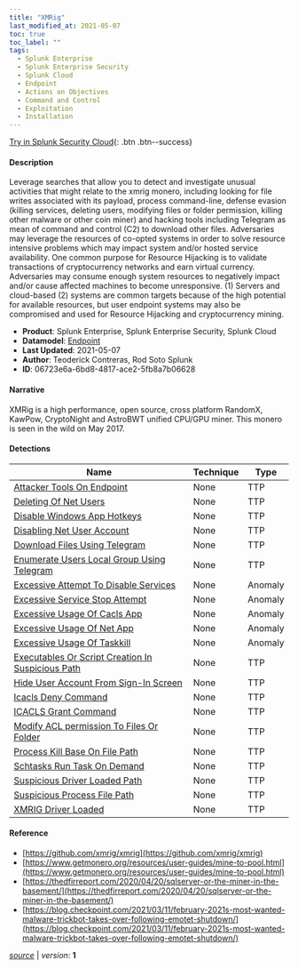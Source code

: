 ```yaml
---
title: "XMRig"
last_modified_at: 2021-05-07
toc: true
toc_label: ""
tags:
  - Splunk Enterprise
  - Splunk Enterprise Security
  - Splunk Cloud
  - Endpoint
  - Actions on Objectives
  - Command and Control
  - Exploitation
  - Installation
---
```


[Try in Splunk Security Cloud](https://www.splunk.com/en_us/cyber-security.html){: .btn .btn--success}

#### Description

Leverage searches that allow you to detect and investigate unusual activities that might relate to the xmrig monero, including looking for file writes associated with its payload, process command-line, defense evasion (killing services, deleting users, modifying files or folder permission, killing other malware or other coin miner) and hacking tools including Telegram as mean of command and control (C2) to download other files. Adversaries may leverage the resources of co-opted systems in order to solve resource intensive problems which may impact system and/or hosted service availability. One common purpose for Resource Hijacking is to validate transactions of cryptocurrency networks and earn virtual currency. Adversaries may consume enough system resources to negatively impact and/or cause affected machines to become unresponsive. (1) Servers and cloud-based (2) systems are common targets because of the high potential for available resources, but user endpoint systems may also be compromised and used for Resource Hijacking and cryptocurrency mining.

- **Product**: Splunk Enterprise, Splunk Enterprise Security, Splunk Cloud
- **Datamodel**: [Endpoint](https://docs.splunk.com/Documentation/CIM/latest/User/Endpoint)
- **Last Updated**: 2021-05-07
- **Author**: Teoderick Contreras, Rod Soto Splunk
- **ID**: 06723e6a-6bd8-4817-ace2-5fb8a7b06628

#### Narrative

XMRig is a high performance, open source, cross platform RandomX, KawPow, CryptoNight and AstroBWT unified CPU/GPU miner. This monero is seen in the wild on May 2017.

#### Detections

| Name        | Technique   | Type         |
| ----------- | ----------- |--------------|
| [Attacker Tools On Endpoint](/endpoint/attacker_tools_on_endpoint/) | None| TTP |
| [Deleting Of Net Users](/endpoint/deleting_of_net_users/) | None| TTP |
| [Disable Windows App Hotkeys](/endpoint/disable_windows_app_hotkeys/) | None| TTP |
| [Disabling Net User Account](/endpoint/disabling_net_user_account/) | None| TTP |
| [Download Files Using Telegram](/endpoint/download_files_using_telegram/) | None| TTP |
| [Enumerate Users Local Group Using Telegram](/endpoint/enumerate_users_local_group_using_telegram/) | None| TTP |
| [Excessive Attempt To Disable Services](/endpoint/excessive_attempt_to_disable_services/) | None| Anomaly |
| [Excessive Service Stop Attempt](/endpoint/excessive_service_stop_attempt/) | None| Anomaly |
| [Excessive Usage Of Cacls App](/endpoint/excessive_usage_of_cacls_app/) | None| Anomaly |
| [Excessive Usage Of Net App](/endpoint/excessive_usage_of_net_app/) | None| Anomaly |
| [Excessive Usage Of Taskkill](/endpoint/excessive_usage_of_taskkill/) | None| Anomaly |
| [Executables Or Script Creation In Suspicious Path](/endpoint/executables_or_script_creation_in_suspicious_path/) | None| TTP |
| [Hide User Account From Sign-In Screen](/endpoint/hide_user_account_from_sign-in_screen/) | None| TTP |
| [Icacls Deny Command](/endpoint/icacls_deny_command/) | None| TTP |
| [ICACLS Grant Command](/endpoint/icacls_grant_command/) | None| TTP |
| [Modify ACL permission To Files Or Folder](/endpoint/modify_acl_permission_to_files_or_folder/) | None| TTP |
| [Process Kill Base On File Path](/endpoint/process_kill_base_on_file_path/) | None| TTP |
| [Schtasks Run Task On Demand](/endpoint/schtasks_run_task_on_demand/) | None| TTP |
| [Suspicious Driver Loaded Path](/endpoint/suspicious_driver_loaded_path/) | None| TTP |
| [Suspicious Process File Path](/endpoint/suspicious_process_file_path/) | None| TTP |
| [XMRIG Driver Loaded](/endpoint/xmrig_driver_loaded/) | None| TTP |

#### Reference

* [https://github.com/xmrig/xmrig](https://github.com/xmrig/xmrig)
* [https://www.getmonero.org/resources/user-guides/mine-to-pool.html](https://www.getmonero.org/resources/user-guides/mine-to-pool.html)
* [https://thedfirreport.com/2020/04/20/sqlserver-or-the-miner-in-the-basement/](https://thedfirreport.com/2020/04/20/sqlserver-or-the-miner-in-the-basement/)
* [https://blog.checkpoint.com/2021/03/11/february-2021s-most-wanted-malware-trickbot-takes-over-following-emotet-shutdown/](https://blog.checkpoint.com/2021/03/11/february-2021s-most-wanted-malware-trickbot-takes-over-following-emotet-shutdown/)



[*source*](https://github.com/splunk/security_content/tree/develop/stories/xmrig.yml) \| *version*: **1**